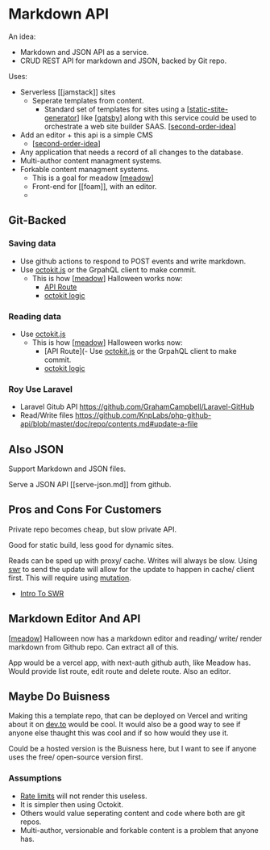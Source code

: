 # Markdown API

An idea:

- Markdown and JSON API as a service.
- CRUD REST API for markdown and JSON, backed by Git repo.

Uses:

- Serverless [[jamstack]] sites
  - Seperate templates from content.
    - Standard set of templates for sites using a [[static-stite-generator]] like [[gatsby]] along with this service could be used to orchestrate a web site builder SAAS. [[second-order-idea]]
- Add an editor + this api is a simple CMS
  - [[second-order-idea]]
- Any application that needs a record of all changes to the database.
- Multi-author content managment systems.
- Forkable content managment systems.
  - This is a goal for meadow [[meadow]]
  - Front-end for [[foam]], with an editor.
  -

## Git-Backed

### Saving data

- Use github actions to respond to POST events and write markdown.
- Use [octokit.js](https://octokit.github.io/rest.js/v18#repos) or the GrpahQL client to make commit.
  - This is how [[meadow]] Halloween works now:
    - [API Route](https://github.com/Shelob9/meadow-halloween/blob/75cd0dfaa98f66cdc9e6186239579c362a637cd1/pages/api/bubbles.ts#L9-L48)
    - [octokit logic](https://github.com/Shelob9/meadow-halloween/blob/75cd0dfaa98f66cdc9e6186239579c362a637cd1/lib/bubbleApi.ts)

### Reading data

- Use [octokit.js](https://octokit.github.io/rest.js/v18#repos)
  - This is how [[meadow]] Halloween works now:
    - [API Route](- Use [octokit.js](https://octokit.github.io/rest.js/v18#repos) or the GrpahQL client to make commit.
    - [octokit logic](https://github.com/Shelob9/meadow-halloween/blob/75cd0dfaa98f66cdc9e6186239579c362a637cd1/lib/bubbleApi.ts)

### Roy Use Laravel

- Laravel Gitub API https://github.com/GrahamCampbell/Laravel-GitHub
- Read/Write files https://github.com/KnpLabs/php-github-api/blob/master/doc/repo/contents.md#update-a-file

## Also JSON

Support Markdown and JSON files.

Serve a JSON API [[serve-json.md]] from github.

## Pros and Cons For Customers

Private repo becomes cheap, but slow private API.

Good for static build, less good for dynamic sites.

Reads can be sped up with proxy/ cache. Writes will always be slow. Using [swr](https://swr.vercel.app/) to send the update will allow for the update to happen in cache/ client first. This will require using [mutation](https://swr.vercel.app/docs/mutation).

- [Intro To SWR](https://www.smashingmagazine.com/2020/06/introduction-swr-react-hooks-remote-data-fetching/)

## Markdown Editor And API

[[meadow]] Halloween now has a markdown editor and reading/ write/ render markdown from Github repo. Can extract all of this.

App would be a vercel app, with next-auth github auth, like Meadow has. Would provide list route, edit route and delete route. Also an editor.

## Maybe Do Buisness

Making this a template repo, that can be deployed on Vercel and writing about it on [dev.to](http://dev.to/shelob9) would be cool. It would also be a good way to see if anyone else thaught this was cool and if so how would they use it.

Could be a hosted version is the Buisness here, but I want to see if anyone uses the free/ open-source version first.

### Assumptions

- [Rate limits](https://docs.github.com/en/rest/overview/resources-in-the-rest-api#rate-limiting) will not render this useless.
- It is simpler then using Octokit.
- Others would value seperating content and code where both are git repos.
- Multi-author, versionable and forkable content is a problem that anyone has.

[//begin]: # "Autogenerated link references for markdown compatibility"
[static-stite-generator]: static-stite-generator "Statice Site Generator(s)"
[gatsby]: gatsby "Gatsby"
[second-order-idea]: second-order-idea "Second Order Ideas"
[meadow]: meadow "Meadow"
[//end]: # "Autogenerated link references"
